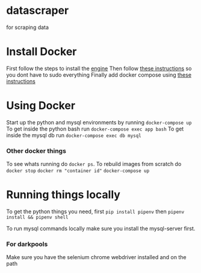 # datascraper

for scraping data

# Install Docker

First follow the steps to install the [engine](https://docs.docker.com/engine/install/)
Then follow [these instructions](https://docs.docker.com/engine/install/linux-postinstall/) so you dont have to sudo everything
Finally add docker compose using [these instructions](https://docs.docker.com/compose/install/)

# Using Docker

Start up the python and mysql environments by running `docker-compose up`
To get inside the python bash run `docker-compose exec app bash`
To get inside the mysql db run `docker-compose exec db mysql`

### Other docker things

To see whats running do `docker ps`.
To rebuild images from scratch do
`docker stop`
`docker rm "container id"`
`docker-compose up`

# Running things locally

To get the python things you need, first `pip install pipenv` then `pipenv install && pipenv shell`

To run mysql commands locally make sure you install the mysql-server first.

### For darkpools

Make sure you have the selenium chrome webdriver installed and on the path
